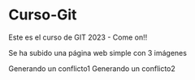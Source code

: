 # Curso-Git
Este es el curso de GIT 2023 - Come on!!

Se ha subido una página web simple con 3 imágenes

Generando un conflicto1
Generando un conflicto2
